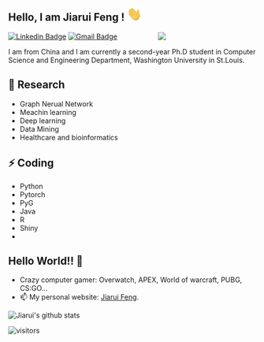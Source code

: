 <h2> Hello, I am Jiarui Feng ! <img src="https://raw.githubusercontent.com/ABSphreak/ABSphreak/master/gifs/Hi.gif" width="30px"></h2>

<img align='right' src='https://user-images.githubusercontent.com/5713670/87202985-820dcb80-c2b6-11ea-9f56-7ec461c497c3.gif' width='200"'>

[![Linkedin Badge](https://img.shields.io/badge/-JiaruiFeng-blue?style=flat-square&logo=Linkedin&logoColor=white&link=https://www.linkedin.com/in/jiarui-feng-94ba7a189/)](https://www.linkedin.com/in/jiarui-feng-94ba7a189/) 
[![Gmail Badge](https://img.shields.io/badge/-feng.jiarui@wustl.edu-c14438?style=flat-square&logo=Gmail&logoColor=white&link=feng.jiarui@wustl.edu)](feng.jiarui@wustl.edu)

I am from China and I am currently a second-year Ph.D student in Computer Science and Engineering Department, Washington University in St.Louis.
## 👯 Research
* Graph Nerual Network
* Meachin learning
* Deep learning
* Data Mining
* Healthcare and bioinformatics
## ⚡ Coding
- Python
- Pytorch
- PyG
- Java
- R
- Shiny
- 
## Hello World!! 🤔
- Crazy computer gamer: Overwatch, APEX, World of warcraft, PUBG, CS:GO...
- 📫 My personal website: [Jiarui Feng](https://jiaruifeng.github.io).

![Jiarui's github stats](https://github-readme-stats.vercel.app/api?username=JiaruiFeng&hide=["issues"]&show_icons=true)

![visitors](https://visitor-badge.glitch.me/badge?page_id=harshkumarkhatri.harshkumarkhatri)